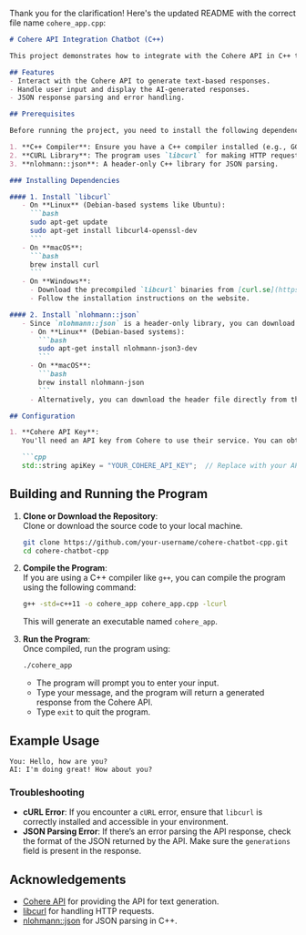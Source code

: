 Thank you for the clarification! Here's the updated README with the correct file name `cohere_app.cpp`:

```markdown
# Cohere API Integration Chatbot (C++)

This project demonstrates how to integrate with the Cohere API in C++ to create a simple chatbot. The chatbot takes user input, sends it to the Cohere API, and displays the generated response. The program uses `libcurl` for making HTTP requests and `nlohmann::json` for parsing the JSON response from the API.

## Features
- Interact with the Cohere API to generate text-based responses.
- Handle user input and display the AI-generated responses.
- JSON response parsing and error handling.

## Prerequisites

Before running the project, you need to install the following dependencies:

1. **C++ Compiler**: Ensure you have a C++ compiler installed (e.g., GCC, Clang, or MSVC).
2. **CURL Library**: The program uses `libcurl` for making HTTP requests. You need to install it on your system.
3. **nlohmann::json**: A header-only C++ library for JSON parsing.

### Installing Dependencies

#### 1. Install `libcurl`
   - On **Linux** (Debian-based systems like Ubuntu):
     ```bash
     sudo apt-get update
     sudo apt-get install libcurl4-openssl-dev
     ```
   - On **macOS**:
     ```bash
     brew install curl
     ```
   - On **Windows**:
     - Download the precompiled `libcurl` binaries from [curl.se](https://curl.se/download.html).
     - Follow the installation instructions on the website.

#### 2. Install `nlohmann::json`
   - Since `nlohmann::json` is a header-only library, you can download the single header file or install it via a package manager:
     - On **Linux** (Debian-based systems):
       ```bash
       sudo apt-get install nlohmann-json3-dev
       ```
     - On **macOS**:
       ```bash
       brew install nlohmann-json
       ```
     - Alternatively, you can download the header file directly from the [nlohmann::json GitHub repository](https://github.com/nlohmann/json).

## Configuration

1. **Cohere API Key**:  
   You'll need an API key from Cohere to use their service. You can obtain it from the [Cohere API documentation](https://cohere.ai/). Replace the placeholder in the code with your own API key.

   ```cpp
   std::string apiKey = "YOUR_COHERE_API_KEY";  // Replace with your API key
   ```

## Building and Running the Program

1. **Clone or Download the Repository**:  
   Clone or download the source code to your local machine.

   ```bash
   git clone https://github.com/your-username/cohere-chatbot-cpp.git
   cd cohere-chatbot-cpp
   ```

2. **Compile the Program**:  
   If you are using a C++ compiler like `g++`, you can compile the program using the following command:

   ```bash
   g++ -std=c++11 -o cohere_app cohere_app.cpp -lcurl
   ```

   This will generate an executable named `cohere_app`.

3. **Run the Program**:  
   Once compiled, run the program using:

   ```bash
   ./cohere_app
   ```

   - The program will prompt you to enter your input.
   - Type your message, and the program will return a generated response from the Cohere API.
   - Type `exit` to quit the program.

## Example Usage

```
You: Hello, how are you?
AI: I'm doing great! How about you?
```

### Troubleshooting

- **cURL Error**: If you encounter a `cURL` error, ensure that `libcurl` is correctly installed and accessible in your environment.
- **JSON Parsing Error**: If there’s an error parsing the API response, check the format of the JSON returned by the API. Make sure the `generations` field is present in the response.

## Acknowledgements

- [Cohere API](https://cohere.ai/) for providing the API for text generation.
- [libcurl](https://curl.se/libcurl/) for handling HTTP requests.
- [nlohmann::json](https://github.com/nlohmann/json) for JSON parsing in C++.

 
